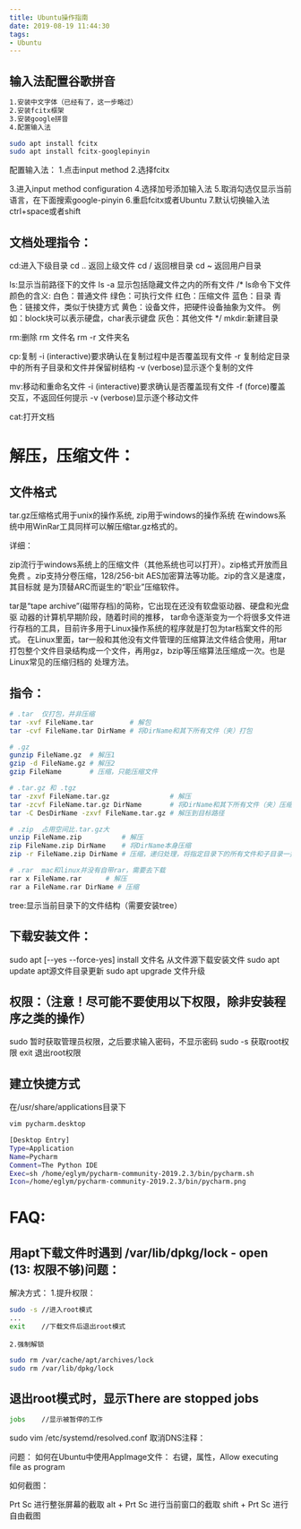 ```yaml
---
title: Ubuntu操作指南
date: 2019-08-19 11:44:30
tags: 
- Ubuntu
---
```


## 输入法配置谷歌拼音

```bash
1.安装中文字体（已经有了，这一步略过）
2.安装fcitx框架
3.安装google拼音
4.配置输入法
```

```bash
sudo apt install fcitx
sudo apt install fcitx-googlepinyin
```

配置输入法：
1.点击input method
2.选择fcitx

3.进入input method configuration
4.选择加号添加输入法
5.取消勾选仅显示当前语言，在下面搜索google-pinyin
6.重启fcitx或者Ubuntu
7.默认切换输入法ctrl+space或者shift

## 文档处理指令：

cd:进入下级目录
cd ..	返回上级文件
cd /	返回根目录
cd ~	返回用户目录

ls:显示当前路径下的文件
ls -a	显示包括隐藏文件之内的所有文件
/*
ls命令下文件颜色的含义:
白色：普通文件
绿色：可执行文件
红色：压缩文件
蓝色：目录
青色：链接文件，类似于快捷方式
黄色：设备文件，把硬件设备抽象为文件。
	例如：block块可以表示硬盘，char表示键盘
灰色：其他文件
*/
mkdir:新建目录

rm:删除
rm 文件名
rm -r 文件夹名

cp:复制
-i	(interactive)要求确认在复制过程中是否覆盖现有文件
-r	复制给定目录中的所有子目录和文件并保留树结构
-v	(verbose)显示逐个复制的文件

mv:移动和重命名文件
-i	(interactive)要求确认是否覆盖现有文件
-f	(force)覆盖交互，不返回任何提示
-v	(verbose)显示逐个移动文件

cat:打开文档


# 解压，压缩文件：

## 文件格式

tar.gz压缩格式用于unix的操作系统,
zip用于windows的操作系统
在windows系统中用WinRar工具同样可以解压缩tar.gz格式的。

详细：

zip流行于windows系统上的压缩文件（其他系统也可以打开）。zip格式开放而且免费 。zip支持分卷压缩，128/256-bit AES加密算法等功能。zip的含义是速度，其目标就 是为顶替ARC而诞生的“职业”压缩软件。

tar是“tape archive”(磁带存档)的简称，它出现在还没有软盘驱动器、硬盘和光盘驱 动器的计算机早期阶段，随着时间的推移， tar命令逐渐变为一个将很多文件进行存档的工具，目前许多用于Linux操作系统的程序就是打包为tar档案文件的形式。 在Linux里面，tar一般和其他没有文件管理的压缩算法文件结合使用，用tar打包整个文件目录结构成一个文件，再用gz，bzip等压缩算法压缩成一次。也是Linux常见的压缩归档的 处理方法。
## 指令：
```bash
# .tar	仅打包，并非压缩
tar -xvf FileName.tar         # 解包
tar -cvf FileName.tar DirName # 将DirName和其下所有文件（夹）打包

# .gz
gunzip FileName.gz  # 解压1
gzip -d FileName.gz # 解压2
gzip FileName       # 压缩，只能压缩文件

# .tar.gz 和 .tgz
tar -zxvf FileName.tar.gz               # 解压
tar -zcvf FileName.tar.gz DirName       # 将DirName和其下所有文件（夹）压缩
tar -C DesDirName -zxvf FileName.tar.gz # 解压到目标路径

# .zip	占用空间比.tar.gz大
unzip FileName.zip          # 解压
zip FileName.zip DirName    # 将DirName本身压缩
zip -r FileName.zip DirName # 压缩，递归处理，将指定目录下的所有文件和子目录一并压缩

# .rar	mac和linux并没有自带rar，需要去下载
rar x FileName.rar      # 解压
rar a FileName.rar DirName # 压缩
```
tree:显示当前目录下的文件结构（需要安装tree）

## 下载安装文件：
sudo apt [--yes --force-yes] install  文件名	从文件源下载安装文件
sudo apt update		apt源文件目录更新
sudo apt upgrade	文件升级


## 权限：（注意！尽可能不要使用以下权限，除非安装程序之类的操作）
sudo	暂时获取管理员权限，之后要求输入密码，不显示密码
sudo -s 获取root权限
exit	退出root权限

## 建立快捷方式
在/usr/share/applications目录下
```bash
vim pycharm.desktop

[Desktop Entry]
Type=Application
Name=Pycharm
Comment=The Python IDE
Exec=sh /home/eglym/pycharm-community-2019.2.3/bin/pycharm.sh
Icon=/home/eglym/pycharm-community-2019.2.3/bin/pycharm.png

```

# FAQ:
## 用apt下载文件时遇到 /var/lib/dpkg/lock - open (13: 权限不够)问题：
解决方式：
	1.提升权限：
```bash
sudo -s //进入root模式
...
exit	//下载文件后退出root模式

```
	2.强制解锁
```bash
sudo rm /var/cache/apt/archives/lock
sudo rm /var/lib/dpkg/lock
```

## 退出root模式时，显示There are stopped jobs
```bash
jobs	//显示被暂停的工作
```

sudo vim /etc/systemd/resolved.conf
取消DNS注释：


问题：
如何在Ubuntu中使用AppImage文件：
右键，属性，Allow executing file as program

如何截图：

Prt Sc
进行整张屏幕的截取
alt + Prt Sc
进行当前窗口的截取
shift + Prt Sc
进行自由截图
